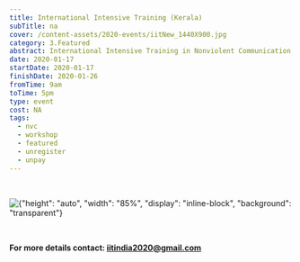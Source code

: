 ```yaml
---
title: International Intensive Training (Kerala)
subTitle: na
cover: /content-assets/2020-events/iitNew_1440X900.jpg
category: 3.Featured
abstract: International Intensive Training in Nonviolent Communication.
date: 2020-01-17
startDate: 2020-01-17
finishDate: 2020-01-26
fromTime: 9am
toTime: 5pm
type: event
cost: NA
tags:
  - nvc
  - workshop
  - featured
  - unregister
  - unpay
---
```


&nbsp;

![{"height": "auto", "width": "85%", "display": "inline-block", "background": "transparent"}](/content-assets/2020-events/iitNew_1440X900.jpg)

&nbsp;

**For more details contact: iitindia2020@gmail.com**
